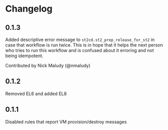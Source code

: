 # Changelog

## 0.1.3

Added descriptive error message to `st2cd.st2_prep_release_for_st2` in case that workflow
is run twice. This is in hope that it helps the next person who tries to run this workflow
and is confused about it erroring and not being idempotent.

Contributed by Nick Maludy (@nmaludy)

## 0.1.2 

Removed EL6 and added EL8

## 0.1.1 

Disabled rules that report VM provision/destroy messages
